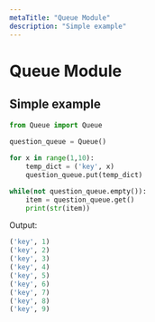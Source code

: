 ```yaml
---
metaTitle: "Queue Module"
description: "Simple example"
---
```


# Queue Module




## Simple example


```py
from Queue import Queue
 
question_queue = Queue()

for x in range(1,10):
    temp_dict = ('key', x)
    question_queue.put(temp_dict)

while(not question_queue.empty()):
    item = question_queue.get()
    print(str(item))

```

Output:

```py
('key', 1)
('key', 2)
('key', 3)
('key', 4)
('key', 5)
('key', 6)
('key', 7)
('key', 8)
('key', 9)

```

